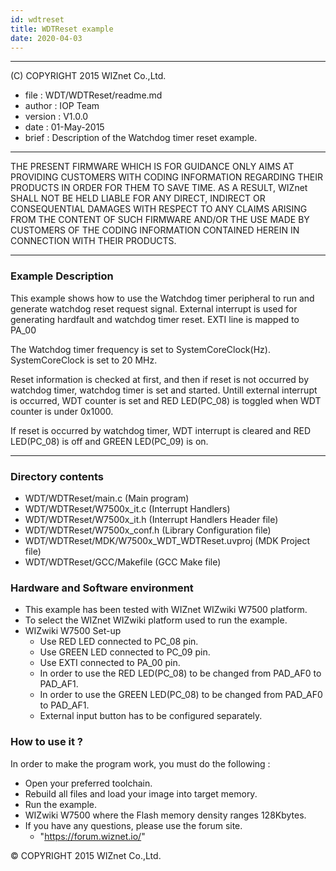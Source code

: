 ```yaml
---
id: wdtreset
title: WDTReset example
date: 2020-04-03
---
```


******************************************************************************
(C) COPYRIGHT 2015 WIZnet Co.,Ltd.

  * file    : WDT/WDTReset/readme.md
  * author  : IOP Team
  * version : V1.0.0
  * date    : 01-May-2015
  * brief   : Description of the Watchdog timer reset example.
******************************************************************************
THE PRESENT FIRMWARE WHICH IS FOR GUIDANCE ONLY AIMS AT PROVIDING CUSTOMERS
WITH CODING INFORMATION REGARDING THEIR PRODUCTS IN ORDER FOR THEM TO SAVE
TIME. AS A RESULT, WIZnet SHALL NOT BE HELD LIABLE FOR ANY
DIRECT, INDIRECT OR CONSEQUENTIAL DAMAGES WITH RESPECT TO ANY CLAIMS ARISING
FROM THE CONTENT OF SUCH FIRMWARE AND/OR THE USE MADE BY CUSTOMERS OF THE
CODING INFORMATION CONTAINED HEREIN IN CONNECTION WITH THEIR PRODUCTS.
******************************************************************************

### Example Description 

This example shows how to use the Watchdog timer peripheral to run and generate watchdog reset request signal. External interrupt is used for generating hardfault and watchdog timer reset. EXTI line is mapped to PA_00

The Watchdog timer frequency is set to SystemCoreClock(Hz). SystemCoreClock is set to 20 MHz.
 
Reset information is checked at first, and then if reset is not occurred by watchdog timer, watchdog timer is set and started. Untill external interrupt is occurred, WDT counter is set and RED LED(PC_08) is toggled when WDT counter is under 0x1000.

If reset is occurred by watchdog timer, WDT interrupt is cleared and RED LED(PC_08) is off and GREEN LED(PC_09) is on.

------------------------------------------------------------------------------------
### Directory contents 

  - WDT/WDTReset/main.c                  (Main program) 
  - WDT/WDTReset/W7500x_it.c             (Interrupt Handlers)
  - WDT/WDTReset/W7500x_it.h             (Interrupt Handlers Header file)
  - WDT/WDTReset/W7500x_conf.h           (Library Configuration file)
  - WDT/WDTReset/MDK/W7500x_WDT_WDTReset.uvproj     (MDK Project file)
  - WDT/WDTReset/GCC/Makefile            (GCC Make file)
  
### Hardware and Software environment 

  - This example has been tested with WIZnet WIZwiki W7500 platform.
  - To select the WIZnet WIZwiki platform used to run the example.  
  - WIZwiki W7500 Set-up
    - Use RED LED connected to PC_08 pin.
    - Use GREEN LED connected to PC_09 pin.
    - Use EXTI connected to PA_00 pin.
    - In order to use the RED LED(PC_08) to be changed from PAD_AF0 to PAD_AF1.
    - In order to use the GREEN LED(PC_08) to be changed from PAD_AF0 to PAD_AF1.
    - External input button has to be configured separately.  
  
### How to use it ? 

In order to make the program work, you must do the following :

 - Open your preferred toolchain.
 - Rebuild all files and load your image into target memory.
 - Run the example.
 - WIZwiki W7500 where the Flash memory density ranges 128Kbytes.
 - If you have any questions, please use the forum site.
   - "https://forum.wiznet.io/"

 
 &copy; COPYRIGHT 2015 WIZnet Co.,Ltd. 
